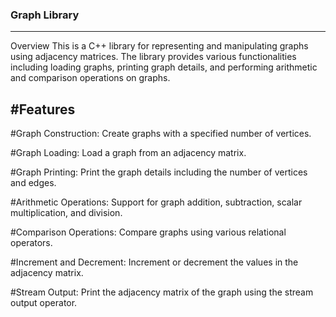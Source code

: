 ### Graph Library
----------------------------------------------------------------------
Overview
This is a C++ library for representing and manipulating graphs using adjacency matrices. The library provides various functionalities including loading   graphs, printing graph details, and performing arithmetic and comparison operations on graphs.

#Features
------------------------------------------------------------------------
  #Graph Construction: Create graphs with a specified number of vertices.
  
  #Graph Loading: Load a graph from an adjacency matrix.
  
  #Graph Printing: Print the graph details including the number of vertices and edges.
  
  #Arithmetic Operations: Support for graph addition, subtraction, scalar multiplication, and division.
  
  #Comparison Operations: Compare graphs using various relational operators.
  
  #Increment and Decrement: Increment or decrement the values in the adjacency matrix.
  
  #Stream Output: Print the adjacency matrix of the graph using the stream output operator.

